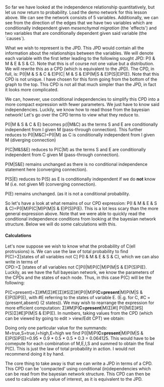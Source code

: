 So far we have looked at the independence relationship quantitatively, but let us now return to probability.
Load the demo network for this lesson above. We can see the network consists of 5 variables. Additionally, we can see
from the direction of the edges that we have two variables which are conditionally independent given
*mesenchymal migration* (the 'effects') and two variables that are conditionally dependent given said variable 
(the ´causes´).

What we wish to represent is the JPD. This JPD would contain all the information about the relationships between the
variables. We will denote each variable with the first letter leading to the following sought JPD: P(I & M & E & S & C).
Note that this is of course not one value but a distribution. We will rewrite this as a CPD (which is equivalent to
the JPD). The CPD, in full, is: P(I|M & S & C & E)P(C| M & S & E)P(M|S & E)P(S|E)P(E). Note that this CPD is not unique.
I have chosen for this form going from the bottom of the graph to the top. This CPD is not all that much simpler
than the JPD, in fact it looks more complicated. 

We can, however, use conditional independencies to simplify this CPD into a more compact expression with fewer parameters.
We just have to know said independencies. Luckily, we know how to read those from the bayesian network! Let's go over
the CPD terms to view what they reduce to.

P(I|M & S & C & E) becomes p(I|M&C) as the terms S and E are conditionally independent from I given M 
(pass-through connection). This further reduces to P(I|M&C)=P(I|M) as C is conditionally independent from I given
M (diverging connection)

P(C|M&S&E) reduces to P(C|M) as the terms S and E are conditionally independent from C given M 
(pass-through connection).

P(M|S&E) remains unchanged as there is no conditional independence statement here (converging connection).

P(S|E) reduces to P(S) as E is conditionally independent if we do **not** know M (i.e. not given M)
(converging connection).

P(E) remains unchanged. (as it is not a conditional probability.

So let's have a look at what remains of our CPD expression: P(I & M & E & S & C)=P(I|M)P(C|M)P(M|S & E)P(S)P(E). This is
a lot less scary than the more general expression above. Note that we were able to quickly read the conditional
independence conditions from looking at the bayesian network structure. Below we will do some calculations with this.

#### Calculations

Let's now suppose we wish to know what the probability of C(ell protrusions) is. We can use the law of total probability to find
P(C)<nobr>=&Sigma;[states of all variables not C] P(I & M & E & S & C)</nobr>, which we can also write in terms of CPD:<nobr>=&Sigma;
[states of all variables not C]P(I|M)P(C|M)P(M|S & E)P(S)P(E)</nobr>. Luckily, as we have the full bayesian network, we know the 
parameters of the CPDs and the states of each node. Thus, in this case P(C) will be the following:

P(C=present)=&Sigma;[#M]&Sigma;[#E]&Sigma;[#S]&Sigma;[#I]P(I|M)P(**C=present**|M)P(M|S & E)P(S)P(E),
with #E referring to the states of variable E.
(E.g. for C, #C = {present,absent} (2 states)). We may wish to rearrange the expression for more efficient computation:
&Sigma;[#M]P(**C=present**|M)&Sigma;[#I] P(I|M)&Sigma;[#S] P(S)&Sigma;[#E]P(M|S & E)P(E). In numbers,
taking values from the CPD (which can be viewed by going to edit > view/Edit CPT) we obtain:

Doing only one particular value for the summands: M=true,S=true,I=high,E=high we find
P(I|M)P(**C=present**|M)P(M|S & E)P(S)P(E)=0.95 * 0.9 * 0.5 * 0.5 * 0.3 = 0.064125. This would have to be comepute for each 
combination of M,E,I,S and summed to obtain the final P(C). This is just the law of total probability in action. I would not 
recommend doing it by hand. 

The core thing to take away is that we can write a JPD in terms of a CPD. This CPD can be 'compacted' using conditional (in)dependencies
which can be read from the bayesian network structure. This CPD can then be used to calculate any value of interest, as it is equivalent
to the JPD. 
